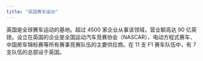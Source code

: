 ```yaml
---
title: "英国赛车运动"
---
```


英国是全球赛车运动的基地。超过 4500 家企业从事该领域，营业额高达 90 亿英镑。设立在英国的企业是全国运动汽车竞赛协会（NASCAR）、电动方程式赛车、中国房车锦标赛等所有赛事竞赛队伍的主要供应商。在 11 支 F1 赛车队伍中，有 7 支队伍的总部设于英国。

